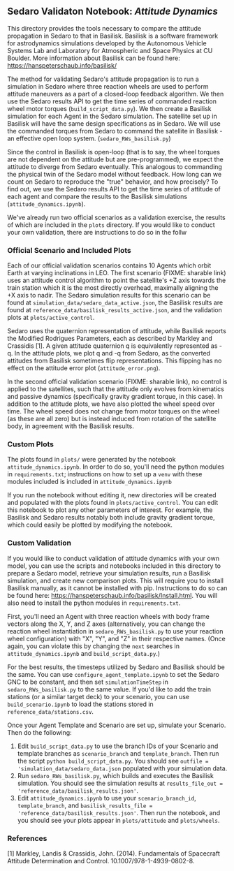 ## Sedaro Validaton Notebook: _Attitude Dynamics_

This directory provides the tools necessary to compare the attitude propagation in Sedaro to that in Basilisk. Basilisk is a software framework for 
astrodynamics simulations developed by the Autonomous Vehicle Systems Lab and Laboratory for Atmospheric and Space
Physics at CU Boulder. More information about Basilisk can be found here: https://hanspeterschaub.info/basilisk/

The method for validating Sedaro's attitude propagation is to run a simulation in Sedaro where three reaction wheels are used to perform attitude maneuvers as a part of a closed-loop feedback algorithm.
We then use the Sedaro results API to get the time series of commanded reaction wheel motor torques (`build_script_data.py`). We then create a Basilisk simulation for each Agent in the Sedaro simulation. The satellite set up in Basilisk will
have the same design specifications as in Sedaro. We will use the commanded torques from Sedaro to command the satellite in Basilisk - an effective open loop system. (`sedaro_RWs_basilisk.py`)

Since the control in Basilisk is open-loop (that is to say, the wheel torques are not dependent on the attitude but are pre-programmed), we expect the attitude to diverge from Sedaro eventually. 
This analogous to commanding the physical twin of the Sedaro model without feedback. How long can we count on Sedaro to reproduce the "true" behavior, and how precisely? 
To find out, we use the Sedaro results API to get the time series of attitude of each agent and compare the results to the Basilisk simulations (`attitude_dynamics.ipynb`).

We've already run two official scenarios as a validation exercise, the results of which are included in the `plots` directory. If you would like to conduct your own validation, there are instructions to do so in the follw

### Official Scenario and Included Plots
Each of our official validation scenarios contains 10 Agents which orbit Earth at varying inclinations in LEO. The first scenario (FIXME: sharable link) uses an attitude control algorithm to point the satellite's +Z axis towards the train station which it is the most directly overhead, maximally aligning the +X axis to nadir. The Sedaro simulation results for this scenario can be found at `simulation_data/sedaro_data_active.json`, the Basilisk results are found at `reference_data/basilisk_results_active.json`, and the validation plots at `plots/active_control`.

Sedaro uses the quaternion representation of attitude, while Basilisk reports the Modified Rodrigues Parameters, each as described by Markley and Crassidis [1]. A given attitude quaternion q is equivalently represented as -q. In the attitude plots, we plot q and -q from Sedaro, as the converted attitudes from Basilisk sometimes flip representations. This flipping has no effect on the attitude error plot (`attitude_error.png`).

In the second official validation scenario (FIXME: sharable link), no control is applied to the satellites, such that the attitude only evolves from kinematics and passive dynamics (specifically gravity gradient torque, in this case). In addition to the attitude plots, we have also plotted the wheel speed over time. The wheel speed does not change from motor torques on the wheel (as these are all zero) but  is instead induced from rotation of the satellite body, in agreement with the Basilisk results.

### Custom Plots

The plots found in `plots/` were generated by the notebook `attitude_dynamics.ipynb`. In order to do so, you'll need the python modules in `requirements.txt`; instructions on how to set up a `venv` with these modules included is included in `attitude_dynamics.ipynb`

If you run the notebook without editing it, new directories will be created and populated with the plots found in `plots/active_control`. You can edit this notebook to plot any other parameters of interest. For example, the Basilisk and Sedaro results notably both include gravity gradient torque, which could easily be plotted by modifying the notebook.

### Custom Validation

If you would like to conduct validation of attitude dynamics with your own model, you can use the scripts and notebooks included in this directory to prepare a Sedaro model, retrieve your simulation results, run a Basilisk simulation, and create new comparison plots. This will require you to install Basilisk manually, as it cannot be installed with pip. Instructions to do so can be found here: https://hanspeterschaub.info/basilisk/Install.html. You will also need to install the python modules in `requirements.txt`.

First, you'll need an Agent with three reaction wheels with body frame vectors along the X, Y, and Z axes (alternatively, you can change the reaction wheel instantiation in `sedaro_RWs_basilisk.py` to use your reaction wheel configuration) with "X", "Y", and "Z" in their respective names. (Once again, you can violate this by changing the `next` searches in `attitude_dynamics.ipynb` and `build_script_data.py`.) 

For the best results, the timesteps utilized by Sedaro and Basilisk should be the same. You can use `configure_agent_template.ipynb` to set the Sedaro GNC to be constant, and then set `simulationTimeStep` in `sedaro_RWs_basilisk.py` to the same value. If you'd like to add the train stations (or a similar target deck) to your scenario, you can use `build_scenario.ipynb` to load the stations stored in `reference_data/stations.csv`.

Once your Agent Template and Scenario are set up, simulate your Scenario. Then do the following:
1. Edit `build_script_data.py` to use the branch IDs of your Scenario and template branches as `scenario_branch` and `template_branch`. Then run the script `python build_script_data.py`. You should see `outfile = 'simulation_data/sedaro_data.json` populated with your simulation data.
2. Run `sedaro_RWs_basilisk.py`, which builds and executes the Basilisk simulation. You should see the simulation results at `results_file_out = 'reference_data/basilisk_results.json'`.
3. Edit `attitude_dynamics.ipynb` to use your `scenario_branch_id`, `template_branch`,  and `basilisk_results_file = 'reference_data/basilisk_results.json'`. Then run the notebook, and you should see your plots appear in `plots/attitude` and `plots/wheels`.

### References
[1] Markley, Landis & Crassidis, John. (2014). Fundamentals of Spacecraft Attitude Determination and Control. 10.1007/978-1-4939-0802-8. 